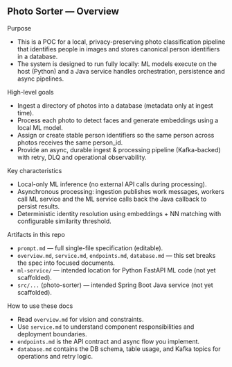## Photo Sorter — Overview

Purpose
- This is a POC for a local, privacy-preserving photo classification pipeline that identifies people in images and stores canonical person identifiers in a database.
- The system is designed to run fully locally: ML models execute on the host (Python) and a Java service handles orchestration, persistence and async pipelines.

High-level goals
- Ingest a directory of photos into a database (metadata only at ingest time).
- Process each photo to detect faces and generate embeddings using a local ML model.
- Assign or create stable person identifiers so the same person across photos receives the same person_id.
- Provide an async, durable ingest & processing pipeline (Kafka-backed) with retry, DLQ and operational observability.

Key characteristics
- Local-only ML inference (no external API calls during processing).
- Asynchronous processing: ingestion publishes work messages, workers call ML service and the ML service calls back the Java callback to persist results.
- Deterministic identity resolution using embeddings + NN matching with configurable similarity threshold.

Artifacts in this repo
- `prompt.md` — full single-file specification (editable).
- `overview.md`, `service.md`, `endpoints.md`, `database.md` — this set breaks the spec into focused documents.
- `ml-service/` — intended location for Python FastAPI ML code (not yet scaffolded).
- `src/...` (photo-sorter) — intended Spring Boot Java service (not yet scaffolded).

How to use these docs
- Read `overview.md` for vision and constraints.
- Use `service.md` to understand component responsibilities and deployment boundaries.
- `endpoints.md` is the API contract and async flow you implement.
- `database.md` contains the DB schema, table usage, and Kafka topics for operations and retry logic.
